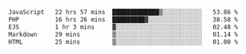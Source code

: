 <!--START_SECTION:waka-->

```txt
JavaScript   22 hrs 57 mins  █████████████▒░░░░░░░░░░░   53.86 %
PHP          16 hrs 26 mins  █████████▓░░░░░░░░░░░░░░░   38.58 %
EJS          1 hr 3 mins     ▓░░░░░░░░░░░░░░░░░░░░░░░░   02.48 %
Markdown     29 mins         ▒░░░░░░░░░░░░░░░░░░░░░░░░   01.14 %
HTML         25 mins         ▒░░░░░░░░░░░░░░░░░░░░░░░░   01.00 %
```

<!--END_SECTION:waka-->
